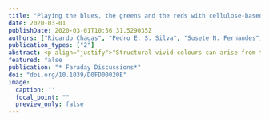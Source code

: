 ```yaml
---
title: "Playing the blues, the greens and the reds with cellulose-based structural colours"
date: 2020-03-01
publishDate: 2020-03-01T10:56:31.529035Z
authors: ["Ricardo Chagas", "Pedro E. S. Silva", "Susete N. Fernandes", "Slobodan Zumer ",  "Maria Helena Godinho"]
publication_types: ["2"]
abstract: <p align="justify">"Structural vivid colours can arise from the interference of light reflected from structures exhibiting periodicity on scales in the range of visible wavelengths. This effect is observed with light reflected from cell-walls of some plants and exoskeletons of certain insects. Sometimes the colour sequence observed for these structures consists of nearly circular concentric rings that vary in colour from Red, Orange, Yellow, Green, Cyan to Blue, from the periphery to the centre, similarly to the colour scheme sequence observed for the rainbow (ROYGB). The sequence of colours has been found for solid films obtained from droplets of aqueous cellulose nanocrystals (CNCs) suspensions and attributed to a “coffee ring” effect. In this work, coloured lyotropic solutions and solid films obtained from a cellulose derivative in the presence of trifluoroacetic acid (TFA), which acts as a “reactive solvent”, are revisited. The systems were investigated with spectroscopy, using circularly and linearly polarised light, coupled with a polarised optical microscope (POM) and scanning electron microscopy (SEM). The lyotropic cholesteric liquid crystalline solutions were confined in capillaries to simplify 1D molecular diffusion along the capillary where an unexpected sequence of the structural colours was observed. The development and reappearance of the sequence of vivid colours seem consistent with the reaction–diffusion of the “reactive solvent” in the presence of the cellulosic chains. The strong TFA acts as an auto-catalyst for the chemical reaction between TFA and the hydroxyl groups, existing along the cellulosic chain, and diffuses to the top and bottom along the capillaries, carrying dissolved cellulosic chains. Uncovering the precise mechanism of colour sequence and evolution over time in cellulosic lyotropic solutions has important implications for future optical/sensors applications and for the understanding of the development of cellulose-based structures in nature."</p>
featured: false
publication: "*	Faraday Discussions*"
doi: "doi.org/10.1039/D0FD00020E"
image:
  caption: ''
  focal_point: ""
  preview_only: false
---
```


